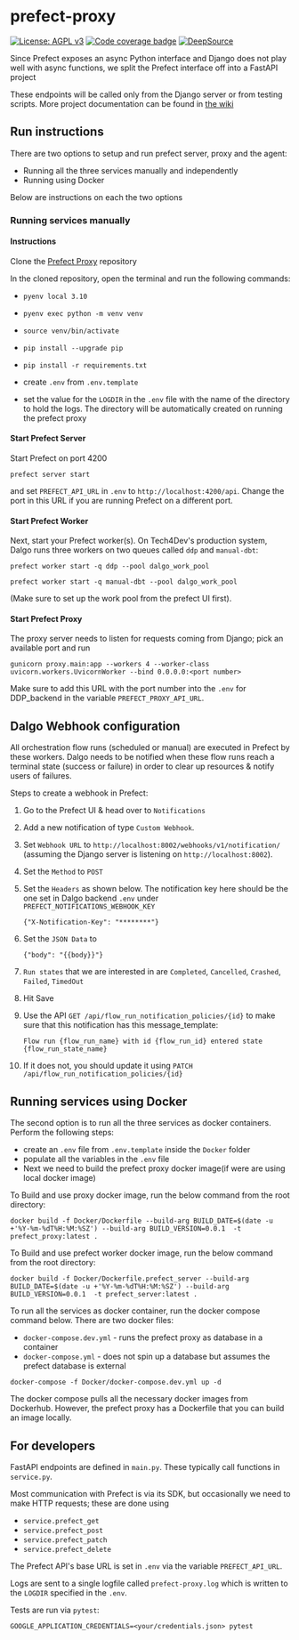 # prefect-proxy

[![License: AGPL v3](https://img.shields.io/badge/License-AGPL%20v3-blue.svg)](https://www.gnu.org/licenses/agpl-3.0)
[![Code coverage badge](https://img.shields.io/codecov/c/github/DalgoT4D/prefect-proxy/main.svg)](https://codecov.io/gh/DalgoT4D/prefect-proxy/branch/main)
[![DeepSource](https://app.deepsource.com/gh/DalgoT4D/prefect-proxy.svg/?label=active+issues&show_trend=true&token=2GpMBhrZhOTX8-sWY9yJWDXY)](https://app.deepsource.com/gh/DalgoT4D/prefect-proxy/?ref=repository-badge)

Since Prefect exposes an async Python interface and Django does not play well with async functions, we split the Prefect interface off into a FastAPI project

These endpoints will be called only from the Django server or from testing scripts. More project documentation can be found in [the wiki](https://github.com/DalgoT4D/prefect-proxy/wiki)

## Run instructions

There are two options to setup and run prefect server, proxy and the agent:

- Running all the three services manually and independently
- Running using Docker

Below are instructions on each the two options

### Running services manually

#### Instructions

Clone the [Prefect Proxy](https://github.com/DalgoT4D/prefect-proxy) repository

In the cloned repository, open the terminal and run the following commands:

- `pyenv local 3.10`

- `pyenv exec python -m venv venv`

- `source venv/bin/activate`

- `pip install --upgrade pip`

- `pip install -r requirements.txt`

- create `.env` from `.env.template`
- set the value for the `LOGDIR` in the `.env` file with the name of the directory to hold the logs. The directory will be automatically created on running the prefect proxy

#### Start Prefect Server

Start Prefect on port 4200

    prefect server start

and set `PREFECT_API_URL` in `.env` to `http://localhost:4200/api`. Change the port in this URL if you are running Prefect on a different port.

#### Start Prefect Worker

Next, start your Prefect worker(s). On Tech4Dev's production system, Dalgo runs three workers on two queues called `ddp` and `manual-dbt`:

    prefect worker start -q ddp --pool dalgo_work_pool

    prefect worker start -q manual-dbt --pool dalgo_work_pool

(Make sure to set up the work pool from the prefect UI first).

#### Start Prefect Proxy

The proxy server needs to listen for requests coming from Django; pick an available port and run

    gunicorn proxy.main:app --workers 4 --worker-class uvicorn.workers.UvicornWorker --bind 0.0.0.0:<port number>

Make sure to add this URL with the port number into the `.env` for DDP_backend in the variable `PREFECT_PROXY_API_URL`.

## Dalgo Webhook configuration

All orchestration flow runs (scheduled or manual) are executed in Prefect by these workers. Dalgo needs to be notified when these flow runs reach a terminal state (success or failure) in order to clear up resources & notify users of failures.

Steps to create a webhook in Prefect:

1. Go to the Prefect UI & head over to `Notifications`
2. Add a new notification of type `Custom Webhook`.
3. Set `Webhook URL` to `http://localhost:8002/webhooks/v1/notification/` (assuming the Django server is listening on `http://localhost:8002`).
4. Set the `Method` to `POST`
5. Set the `Headers` as shown below. The notification key here should be the one set in Dalgo backend `.env` under `PREFECT_NOTIFICATIONS_WEBHOOK_KEY`

   ```
   {"X-Notification-Key": "********"}
   ```

6. Set the `JSON Data` to

   ```
   {"body": "{{body}}"}
   ```

7. `Run states` that we are interested in are `Completed`, `Cancelled`, `Crashed`, `Failed`, `TimedOut`
8. Hit Save
9. Use the API `GET /api/flow_run_notification_policies/{id}` to make sure that this notification has this message_template:

   ```
   Flow run {flow_run_name} with id {flow_run_id} entered state {flow_run_state_name}
   ```

10. If it does not, you should update it using `PATCH /api/flow_run_notification_policies/{id}`

## Running services using Docker

The second option is to run all the three services as docker containers.
Perform the following steps:

- create an `.env` file from `.env.template` inside the `Docker` folder
- populate all the variables in the `.env` file
- Next we need to build the prefect proxy docker image(if were are using local docker image)

To Build and use proxy docker image, run the below command from the root directory:

```
docker build -f Docker/Dockerfile --build-arg BUILD_DATE=$(date -u +'%Y-%m-%dT%H:%M:%SZ') --build-arg BUILD_VERSION=0.0.1  -t prefect_proxy:latest .
```

To Build and use prefect worker docker image, run the below command from the root directory:

```
docker build -f Docker/Dockerfile.prefect_server --build-arg BUILD_DATE=$(date -u +'%Y-%m-%dT%H:%M:%SZ') --build-arg BUILD_VERSION=0.0.1  -t prefect_server:latest .
```

To run all the services as docker container, run the docker compose command below. There are two docker files:

- `docker-compose.dev.yml` - runs the prefect proxy as database in a container
- `docker-compose.yml` - does not spin up a database but assumes the prefect database is external

```
docker-compose -f Docker/docker-compose.dev.yml up -d
```

The docker compose pulls all the necessary docker images from Dockerhub. However, the prefect proxy has a Dockerfile that you can build an image locally.

## For developers

FastAPI endpoints are defined in `main.py`. These typically call functions in `service.py`.

Most communication with Prefect is via its SDK, but occasionally we need to make HTTP requests; these are done using

- `service.prefect_get`
- `service.prefect_post`
- `service.prefect_patch`
- `service.prefect_delete`

The Prefect API's base URL is set in `.env` via the variable `PREFECT_API_URL`.

Logs are sent to a single logfile called `prefect-proxy.log` which is written to the `LOGDIR` specified in the `.env`.

Tests are run via `pytest`:

    GOOGLE_APPLICATION_CREDENTIALS=<your/credentials.json> pytest
